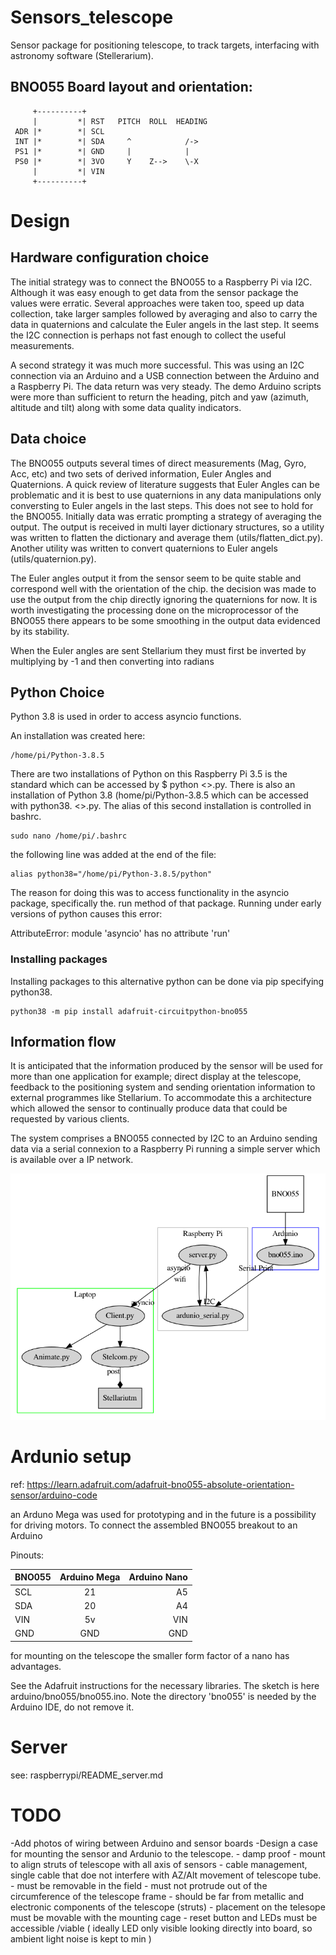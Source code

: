 # Sensors_telescope
Sensor package for positioning telescope, to track targets, interfacing with astronomy software (Stellerarium). 



## BNO055 Board layout and orientation:
         +----------+
         |         *| RST   PITCH  ROLL  HEADING
     ADR |*        *| SCL
     INT |*        *| SDA     ^            /->
     PS1 |*        *| GND     |            |
     PS0 |*        *| 3VO     Y    Z-->    \-X
         |         *| VIN
         +----------+


# Design

## Hardware configuration choice 

The initial strategy was to connect the BNO055 to a Raspberry Pi via I2C.  Although it was easy enough to get data from the sensor package the values were erratic.  Several approaches were taken too, speed up data collection, take larger samples followed by averaging and also to carry the data in quaternions and calculate the Euler angels in the last step. It seems the I2C connection is perhaps not fast enough to collect the useful measurements.

A second strategy it was much more successful. This was using an I2C connection via an Arduino and a USB connection between the Arduino and a Raspberry Pi.  The data return was very steady.   The demo Arduino scripts were more than sufficient to return the heading, pitch and yaw (azimuth, altitude and tilt) along with some data quality indicators. 

## Data choice 
The BNO055 outputs several times of direct measurements (Mag, Gyro, Acc, etc) and two sets of derived information, Euler Angles and Quaternions.  A quick review of literature suggests that Euler Angles can be problematic and it is best to use quaternions in any data manipulations only conversting to Euler angels in the last steps. 
This does not see to hold for the BNO055.  Initially data was erratic prompting a strategy of averaging the output.  The output is received in multi layer dictionary structures, so a utility was written to flatten the dictionary and average them (utils/flatten_dict.py).  Another utility was written to convert quaternions to Euler angels (utils/quaternion.py). 

The Euler angles output it from the sensor seem to be quite stable and correspond well with the orientation of the chip.  the decision was made to use the output from the chip directly ignoring the quaternions for now. It is worth investigating the processing done on the microprocessor of the BNO055 there appears to be some smoothing in the output data evidenced by its stability. 

When the Euler angles are sent Stellarium they must first be inverted by multiplying by -1 and then converting into radians 

## Python Choice 

Python 3.8 is used in order to access asyncio functions.

An installation was created here:
```
/home/pi/Python-3.8.5
```

There are two installations of Python on this Raspberry Pi 3.5 is the standard which can be accessed by  $ python <>.py.  There is also an installation of Python 3.8 (home/pi/Python-3.8.5 which can be accessed with python38. <>.py.  The alias of this second installation is controlled in bashrc.
```
sudo nano /home/pi/.bashrc
```


the following line was added at the end of the file: 
```
alias python38="/home/pi/Python-3.8.5/python"
```



The reason for doing this was to access functionality in the asyncio package, specifically the. run method of that package. Running under early versions of python causes this error: 

AttributeError: module 'asyncio' has no attribute 'run'

### Installing packages 
Installing packages to this alternative python can be done via pip specifying  python38.
```
python38 -m pip install adafruit-circuitpython-bno055
```





## Information flow

It is anticipated that the information produced by the sensor will be used for more than one application for example; direct display at the telescope, feedback to the positioning system and sending orientation information to external programmes like Stellarium.  To accommodate this a architecture which allowed the sensor to continually produce data that could be requested by various clients.  

The system comprises a BNO055 connected by I2C to an Arduino sending data via a serial connexion to a Raspberry Pi running a simple server which is available over a IP network.   


![image](docs/arch.png)




# Ardunio setup 

ref: https://learn.adafruit.com/adafruit-bno055-absolute-orientation-sensor/arduino-code

an Arduno Mega was used for prototyping and in the future is a possibility for driving motors.  To connect the assembled BNO055 breakout to an Arduino


Pinouts:

| BNO055       | Arduino Mega     | Arduino Nano     |
| :------------- | :----------: | -----------: |
|  SCL | 21  | A5 |
| SDA  | 20 | A4 |
| VIN  | 5v | VIN |
| GND  | GND | GND |


for mounting on the telescope the smaller form factor of a nano has advantages. 


See the Adafruit instructions for the necessary libraries.  The sketch is here arduino/bno055/bno055.ino.  Note the directory 'bno055' is needed by the Arduino IDE, do not remove it.

# Server

see: raspberrypi/README_server.md





# TODO
-Add photos of wiring between Arduino and sensor  boards 
-Design a case for mounting the sensor and Ardunio to the telescope.
    - damp proof
    - mount to align struts of telescope with all axis of sensors
    - cable management, single cable that doe not interfere with AZ/Alt movement of telescope tube. 
    - must be removable in the field
    - must not protrude out of the circumference of the telescope frame 
    - should be far from metallic and electronic components of the telescope (struts)
    - placement on the telesope must be movable with the mounting cage
    - reset button and LEDs must be accessible /viable ( ideally LED only visible looking directly into board, so ambient light noise  is kept to min  ) 


